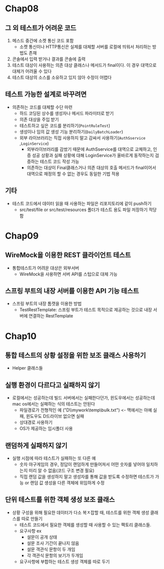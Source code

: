 # Chap08
## 그 외 테스트가 어려운 코드
1. 메스드 중간에 소켓 통신 코드 포함
    * 소켓 통신이나 HTTP통신은 실제를 대체할 서버를 로컬에 띄워서 처리하는 방법도 존재
2. 콘솔에서 입력 받거나 결과를 콘솔에 출력
3. 테스트 대상이 사용하는 의존 대상 클래스나 메서드가 final이다. 이 경우 대역으로 대체가 어려울 수 있다
4. 테스트 대상의 소스를 소유하고 있지 않아 수정이 어렵다

## 테스트 가능한 설계로 바꾸려면
* 의존하는 코드를 대체할 수단 마련
  * 하드 코딩된 상수를 생성자나 메서드 파라미터로 받기
  * 의존 대상을 주입 받기
  * 테스트하고 싶은 코드를 분리하기(`PointRuleTest`)
  * 생성이나 임의 값 생성 기능 분리하기(`DailyBatchLoader`)
  * 외부 라이브러리는 직접 사용하지 말고 감싸서 사용하기(`AuthSservice` ,`LoginService`)
    * 외부라이브러리를 감쌌기 때문에 AuthSservice를 대역으로 교체하고, 인증 성공 상황과 실패 상황에 대해 LoginService가 올바르게 동작하는지 검증하는 테스트 코드 작성 가능
    * 의존하는 대상이 Final클래스거나 의존 대상의 호출 메서드가 final이어서 대역으로 재정의 할 수 없는 경우도 동일한 기법 적용


## 기타
* 테스트 코드에서 데이터 읽을 때 사용하는 파일은 리포지토리에 같이 push하기
  * src/test/file  or  src/test/resources 폴더가 테스트 용도 파일 저장하기 적당함


# Chap09
## WireMock을 이용한 REST 클라이언트 테스트
* 통합테스트가 어려운 대상은 외부서버
  * WireMock을 사용하면 서버 API를 스텁으로 대체 가능
## 스프링 부트의 내장 서버를 이용한 API 기능 테스트
* 스프링 부트의 내장 톰캣을 이용한 방법
  * TestRestTemplate: 스프링 부트가 테스트 목적으로 제공하는 것으로 내장 서버에 연결하는 RestTemplate

# Chap10
## 통합 테스트의 상황 설정을 위한 보조 클래스 사용하기
* Helper 클래스들
## 실행 환경이 다르다고 실패하지 않기
* 로컬에서는 성공하는데 빌드 서버에서는 실패한다던가, 윈도우에서는 성공하는데 mac os에서는 실패하는 식의 테스트는 안된다
  * 파일경로가 전형적인 예 ("D\\\mywork\\temp\\bulk.txt") <- 맥에서는 아예 실패, 윈도우도 D드라이브 없으면 실패
  * 상대경로 사용하기
  * OS가 제공하는 임시폴더 사용
## 랜덤하게 실패하지 않기
* 실행 시점에 따라 테스트가 실패하는 또 다른 예
  * 숫자 야구게임의 경우, 정답이 랜덤하게 만들어져서 어떤 숫자를 넣어야 일치하는지 미리 알 수 없음(코드 구조 변경 필요)
  * 직접 랜덤 값을 생성하지 말고 생성자를 통해 값을 받도록 수정하면 테스트가 가능 or 랜덤 값 생성을 다른 객체에 위임하게 수정
## 단위 테스트를 위한 객체 생성 보조 클래스
* 상황 구성을 위해 필요한 데이터가 다소 복ㅈ잡할 때, 테스트를 위한 객체 생성 클래스를 따로 만들기
  * 테스트 코드에서 필요한 객체를 생성할 때 사용할 수 있는 팩토리 클래스들.
  * 요구사항 ex
    * 설문이 공개 상태
    * 설문 조사 기간이 끝나지 않음
    * 설문 객관식 문항이 두 개임
    * 각 객관식 문항의 보기가 두개임
  * 요구사항에 부합하는 테스트 생성 객체를 따로 두기

